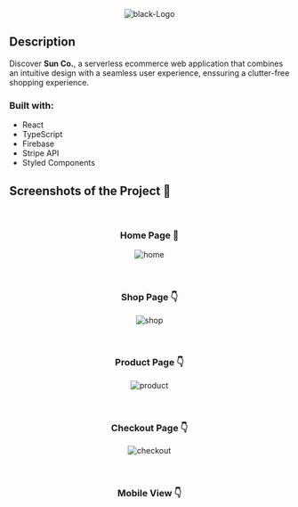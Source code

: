 <div align='center'><img src="https://i.ibb.co/NF3m1Xr/black-Logo.webp" alt="black-Logo" border="0" color="black"></div>

<h2>Description</h2>
<p>Discover <b>Sun Co.</b>, a serverless ecommerce web application that combines an intuitive design with a seamless user experience, enssuring a clutter-free shopping experience.</p>

<h3>Built with:</h3>

- React
- TypeScript
- Firebase
- Stripe API
- Styled Components

<h2>Screenshots of the Project 📸</h2>
<br>
<h3 align='center'>Home Page 🏡</h3>

<div align='center'>
  <img src="https://i.ibb.co/ky5rrWd/home.webp" alt="home" border="0">
</div>

<br>
<br>

<h3 align='center'>Shop Page 👇</h3>
<div align='center'>
  <img src="https://i.ibb.co/pQwNzxH/shop.webp" alt="shop" border="0">
</div>

<br>
<br>

<h3 align='center'>Product Page 👇</h3>
<div align='center'>
  <img src="https://i.ibb.co/6sXgMSL/product.webp" alt="product" border="0">
</div>

<br>
<br>

<h3 align='center'>Checkout Page 👇</h3>
<div align='center'>
  <img src="https://i.ibb.co/6FfCnBk/checkout.webp" alt="checkout" border="0">
</div>

<br>
<br>

<h3 align='center'>Mobile View 👇</h3>
<div align='center'>

</div>
